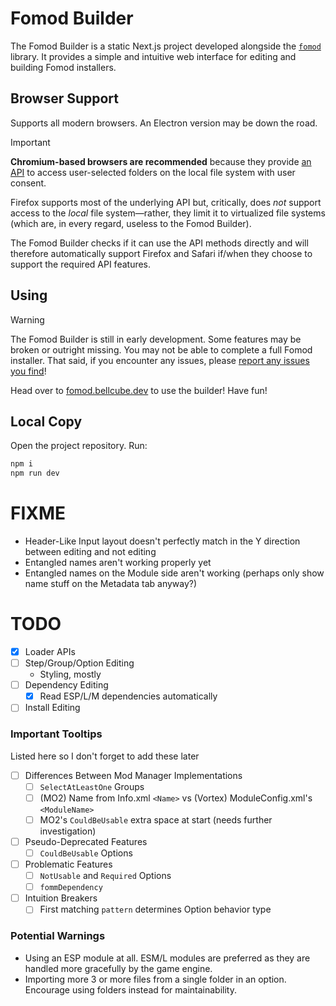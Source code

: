 # Fomod Builder

The Fomod Builder is a static Next.js project developed alongside the [`fomod`](https://npmjs.com/package/fomod) library. It provides a simple and intuitive web interface for editing and building Fomod installers.

## Browser Support

Supports all modern browsers. An Electron version may be down the road.

> [!IMPORTANT]
> **Chromium-based browsers are recommended** because they provide [an API](https://developer.mozilla.org/en-US/docs/Web/API/File_System_API) to access user-selected folders on the local file system with user consent.
>
> Firefox supports most of the underlying API but, critically, does *not* support access to the *local* file system—rather, they limit it to virtualized file systems (which are, in every regard, useless to the Fomod Builder).
>
> The Fomod Builder checks if it can use the API methods directly and will therefore automatically support Firefox and Safari if/when they choose to support the required API features.

## Using

> [!WARNING]
> The Fomod Builder is still in early development. Some features may be broken or outright missing. You may not be able to complete a full Fomod installer. That said, if you encounter any issues, please [report any issues you find](https://github.com/bellcubeDev/fomod-builder/issues/new/)!

Head over to [fomod.bellcube.dev](https://fomod.bellcube.dev) to use the builder! Have fun!

## Local Copy

Open the project repository. Run:
```bash
npm i
npm run dev
```

# FIXME

* Header-Like Input layout doesn't perfectly match in the Y direction between editing and not editing
* Entangled names aren't working properly yet
* Entangled names on the Module side aren't working (perhaps only show name stuff on the Metadata tab anyway?)

# TODO

* [X] Loader APIs
* [ ] Step/Group/Option Editing
  * Styling, mostly
* [ ] Dependency Editing
  * [X] Read ESP/L/M dependencies automatically
* [ ] Install Editing

### Important Tooltips

Listed here so I don't forget to add these later

* [ ] Differences Between Mod Manager Implementations
  * [ ] `SelectAtLeastOne` Groups
  * [ ] (MO2) Name from Info.xml `<Name>` vs (Vortex) ModuleConfig.xml's `<ModuleName>`
  * [ ] MO2's `CouldBeUsable` extra space at start (needs further investigation)
* [ ] Pseudo-Deprecated Features
  * [ ] `CouldBeUsable` Options
* [ ] Problematic Features
  * [ ] `NotUsable` and `Required` Options
  * [ ] `fommDependency`
* [ ] Intuition Breakers
  * [ ] First matching `pattern` determines Option behavior type

### Potential Warnings
* Using an ESP module at all. ESM/L modules are preferred as they are handled more gracefully by the game engine.
* Importing more 3 or more files from a single folder in an option. Encourage using folders instead for maintainability.
